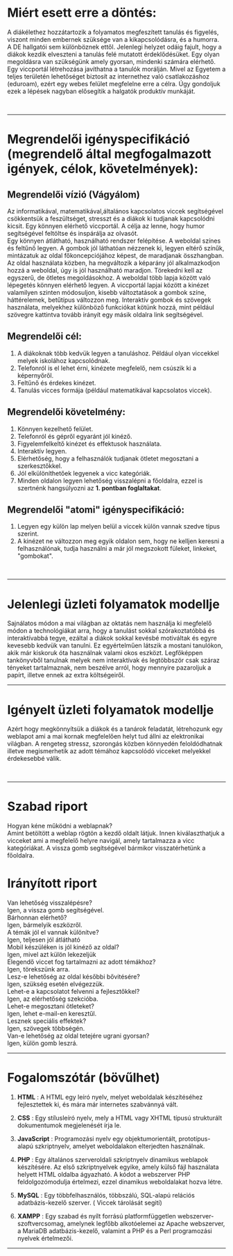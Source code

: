 # Miért esett erre a döntés:

A diákélethez hozzátartozik a folyamatos megfeszített tanulás és figyelés, viszont minden embernek szüksége van a kikapcsolódásra, és a humorra.<br>
A DE hallgatói sem különböznek ettől. Jelenlegi helyzet odáig fajult, hogy a diákok kezdik elveszteni a tanulás felé mutatott érdeklődésüket. Egy olyan megoldásra van szükségünk amely gyorsan, mindenki számára elérhető. Egy viccportál létrehozása javíthatna a tanulók morálján. Mivel az Egyetem a teljes területén lehetőséget biztosít az internethez való csatlakozáshoz (eduroam), ezért egy webes felület megfelelne erre a célra. Úgy gondoljuk ezek a lépések nagyban elősegítik a halgatók produktív munkáját.

<br>

------------------------------------------------------

# Megrendelői igényspecifikáció (megrendelő által megfogalmazott igények, célok, követelmények):

## Megrendelői vízió (Vágyálom)
Az informatikával, matematikával,általános kapcsolatos viccek segítségével csökkentsük a feszültséget, stresszt és a diákok ki tudjanak kapcsolódni kicsit. Egy könnyen elérhető viccportál. A célja az lenne, hogy humor segítségével feltöltse és inspárálja az olvasót.<br>
Egy könnyen átlátható, használható rendszer felépítése. A weboldal színes és feltűnő legyen. A gombok jól láthatóan nézzenek ki, legyen eltérő színűk, mintázatuk az oldal főkoncepciójához képest, de maradjanak összhangban. Az oldal használata közben, ha megváltozik a képarány jól alkalmazkodjon hozzá a weboldal, úgy is jól használható maradjon. Törekedni kell az egyszerű, de ötletes megoldásokhoz. A weboldal több lapja között való lépegetés könnyen elérhető legyen. A viccportál lapjai között a kinézet valamilyen szinten módosuljon, kisebb változtatások a gombok színe, háttérelemek, betűtípus változzon meg. Interaktív gombok és szövegek használata, melyekhez különböző funkciókat kötünk hozzá, mint például szövegre kattintva tovább irányít egy másik oldalra link segítségével.

## Megrendelői cél: 
1. A diákoknak több kedvük legyen a tanuláshoz. Például olyan viccekkel melyek iskolához kapcsolódnak.
2. Telefonról is el lehet érni, kinézete megfelelő, nem csúszik ki a képernyőről.
3. Feltűnő és érdekes kinézet.
4. Tanulás vicces formája (például matematikával kapcsolatos viccek).

## Megrendelői követelmény:
1. Könnyen kezelhető felület.
2. Telefonról és gépről egyaránt jól kinéző.
3. Figyelemfelkeltő kinézet és effektusok használata.
4. Interaktív legyen.
5. Elérhetőség, hogy a felhasználók tudjanak ötletet megosztani a szerkesztőkkel.
6. Jól elkülöníthetőek legyenek a vicc kategóriák.
7. Minden oldalon legyen lehetőség visszalépni a főoldalra, ezzel is szertnénk hangsúlyozni az **1. pontban foglaltakat**.

## Megrendelői "atomi" igényspecifikáció:
1. Legyen egy külön lap melyen belül a viccek külön vannak szedve típus szerint.
2. A kinézet ne változzon meg egyik oldalon sem, hogy ne kelljen keresni a felhasználónak, tudja használni a már jól megszokott füleket, linkeket, "gombokat".

<br>

------------------------------------------------------

# Jelenlegi üzleti folyamatok modellje
Sajnálatos módon a mai világban az oktatás nem használja ki megfelelő módon a technológiákat arra, hogy a tanulást sokkal szórakoztatóbbá és interaktívabbá tegye, ezáltal a diákok sokkal kevésbé motiváltak és egyre kevesebb kedvük van tanulni. Ez egyértelműen látszik a mostani tanulókon, akik már kiskoruk óta használnak valami okos eszközt. Legfőképpen tankönyvből tanulnak melyek nem interaktívak és legtöbbször csak száraz tényeket tartalmaznak, nem beszélve arról, hogy mennyire pazaroljuk a papírt, illetve ennek az extra költségeiről.
<br>

------------------------------------------------------

# Igényelt üzleti folyamatok modellje
Azért hogy megkönnyítsük a diákok és a tanárok feladatát, létrehozunk egy weblapot ami a mai kornak megfelelően
helyt tud állni az elektronikai világban. A rengeteg stressz, szorongás közben könnyedén feloldódhatnak illetve megismerhetik az adott témához kapcsolódó vicceket melyekkel érdekesebbé válik. 

<br>

------------------------------------------------------

# Szabad riport
Hogyan kéne működni a weblapnak?<br>
Amint betöltött a weblap rögtön a kezdő oldalt látjuk. Innen kiválaszthatjuk a vicceket ami a megfelelő helyre navigál, amely tartalmazza a vicc kategóriákat. A vissza gomb segítségével bármikor visszatérhetünk a főoldalra. 

# Irányított riport
 Van lehetőség visszalépésre?<br>
 Igen, a vissza gomb segítségével.<br>
 Bárhonnan elérhető?<br>
 Igen, bármelyik eszközről.<br>
 A témák jól el vannak különítve?<br>
 Igen, teljesen jól átlátható<br>
 Mobil készüléken is jól kinéző az oldal?<br>
 Igen, mivel azt külön lekezeljük<br>
 Elegendő viccet fog tartalmazni az adott témákhoz?<br>
 Igen, törekszünk arra.<br>
 Lesz-e lehetőség az oldal későbbi bővitésére?<br>
 Igen, szükség esetén elvégezzük.<br>
 Lehet-e a kapcsolatot felvenni a fejlesztőkkel?<br>
 Igen, az elérhetőség szekcióba.<br>
 Lehet-e megosztani ötleteket?<br>
 Igen, lehet e-mail-en keresztűl.<br>
 Lesznek speciális effektek?<br>
 Igen, szövegek többségén.<br>
 Van-e lehetőség az oldal tetejére ugrani gyorsan?<br>
 Igen, külön gomb leszrá.
<br>

------------------------------------------------------

# Fogalomszótár (bövűlhet)

1. **HTML** : A HTML egy leíró nyelv, melyet weboldalak készítéséhez fejlesztettek ki, és mára már internetes szabvánnyá vált.

2. **CSS** : Egy stílusleíró nyelv, mely a HTML vagy XHTML típusú strukturált dokumentumok megjelenését írja le.

3. **JavaScript** : Programozási nyelv egy objektumorientált, prototípus-alapú szkriptnyelv, amelyet weboldalakon elterjedten használnak.

4. **PHP** : Egy általános szerveroldali szkriptnyelv dinamikus weblapok készítésére. Az első szkriptnyelvek egyike, amely külső fájl használata helyett HTML oldalba ágyazható. A kódot a webszerver PHP feldolgozómodulja értelmezi, ezzel dinamikus weboldalakat hozva létre.

5. **MySQL** : Egy többfelhasználós, többszálú, SQL-alapú relációs adatbázis-kezelő szerver. ( Viccek tárolását segití)

6. **XAMPP** : Egy szabad és nyílt forrású platformfüggetlen webszerver-szoftvercsomag, amelynek legfőbb alkotóelemei az Apache webszerver, a MariaDB adatbázis-kezelő, valamint a PHP és a Perl programozási nyelvek értelmezői.
------------------------------------------------------